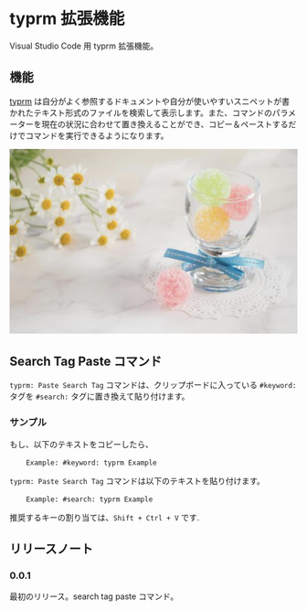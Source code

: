 # typrm 拡張機能

Visual Studio Code 用 typrm 拡張機能。

## 機能

[typrm](https://github.com/Takakiriy/typrm/) は自分がよく参照するドキュメントや自分が使いやすいスニペットが書かれたテキスト形式のファイルを検索して表示します。また、コマンドのパラメーターを現在の状況に合わせて置き換えることができ、コピー＆ペーストするだけでコマンドを実行できるようになります。

![typrm](https://raw.githubusercontent.com/Takakiriy/typrm/master/example/figure_1.png)

## Search Tag Paste コマンド

`typrm: Paste Search Tag` コマンドは、クリップボードに入っている `#keyword:` タグを `#search:` タグに置き換えて貼り付けます。

### サンプル

もし、以下のテキストをコピーしたら、

        Example: #keyword: typrm Example

`typrm: Paste Search Tag` コマンドは以下のテキストを貼り付けます。

        Example: #search: typrm Example

推奨するキーの割り当ては、`Shift + Ctrl + V` です.

## リリースノート

### 0.0.1

最初のリリース。search tag paste コマンド。
